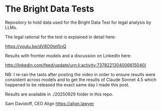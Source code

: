 # The Bright Data Tests

Repository to hold  data used for the Bright Data Test for legal analysis by LLMs.

The legal rational for the test is explained in detail here:

https://youtu.be/dV8O0tet5nQ

Results with frontier models and a discussion on LinkedIn here:

http://linkedin.com/feed/update/urn:li:activity:7378221304006615040/

NB: I re-ran the tasts after posting the video in order to ensure results were consistent across models and to get the results of Claude Sonnet 4.5 which happened to be released the exact same day I made this post.

Results are available in ./20250929 folder in this repo.

Sam Davidoff, CEO
Align
https://align.lawyer
